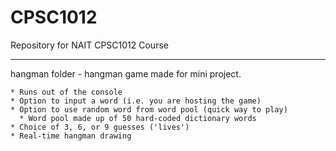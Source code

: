 # CPSC1012
Repository for NAIT CPSC1012 Course
<hr>
hangman folder - hangman game made for mini project.

```
* Runs out of the console
* Option to input a word (i.e. you are hosting the game)
* Option to use random word from word pool (quick way to play)
  * Word pool made up of 50 hard-coded dictionary words
* Choice of 3, 6, or 9 guesses ('lives')
* Real-time hangman drawing
```
